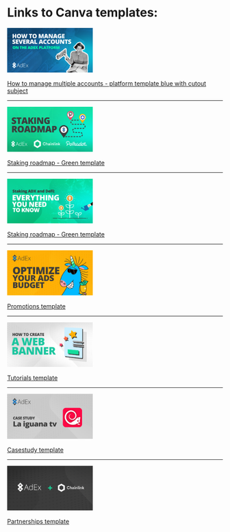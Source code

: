 **<h1>Links to Canva templates:</h1>**

<a href="https://www.canva.com/design/DAEH9e2OaII/share/preview?token=XkznY3NGXDPH4W6eaOPTvw&role=EDITOR&utm_content=DAEH9e2OaII&utm_campaign=designshare&utm_medium=link&utm_source=sharebutton"><img src="/artwork/featured%20image%20templates/How%20to%20manage%20several%20accounts2.png" width="200"></a>

[How to manage multiple accounts - platform template blue with cutout subject](https://www.canva.com/design/DAEH9e2OaII/share/preview?token=XkznY3NGXDPH4W6eaOPTvw&role=EDITOR&utm_content=DAEH9e2OaII&utm_campaign=designshare&utm_medium=link&utm_source=sharebutton)

---

<a href="#"><img src="/artwork/featured%20image%20templates/Staking%20roadmap-green2.png" width="200"></a>

[Staking roadmap - Green template](https://www.canva.com/design/DAEH80wxe84/-XtsdBRTwul6N_mra74ixw/view?utm_content=DAEH80wxe84&utm_campaign=designshare&utm_medium=link&utm_source=homepage_design_menu)

---

<a href="#"><img src="/artwork/featured%20image%20templates/Etherscan%20campaign.png" width="200"></a>

[Staking roadmap - Green template](https://www.canva.com/design/DAEOVd9OVLY/w_tT7dNBkJWUEejDTlVuLw/view?utm_content=DAEOVd9OVLY&utm_campaign=designshare&utm_medium=link&utm_source=homepage_design_menu)

---

<a href="#"><img src="/artwork/featured%20image%20templates/Promotions-template.png" width="200"></a>

[Promotions template](https://www.canva.com/design/DAEOVcvWlQ4/Kn4Ec9xp2asrrSsBgmPzxA/view?utm_content=DAEOVcvWlQ4&utm_campaign=designshare&utm_medium=link&utm_source=homepage_design_menu)

---

<a href="#"><img src="/artwork/featured%20image%20templates/Tutorials-template.png" width="200"></a>

[Tutorials template](https://www.canva.com/design/DAEOVflMcVI/MCCNt6RPR-bXHzZfY7cuzA/view?utm_content=DAEOVflMcVI&utm_campaign=designshare&utm_medium=link&utm_source=homepage_design_menu)

---

<a href="#"><img src="/artwork/featured%20image%20templates/case-study.png" width="200"></a>

[Casestudy template](https://www.canva.com/design/DAEOVX2Qf2o/ql_YN6cFl45voNhBPJJTYg/view?utm_content=DAEOVX2Qf2o&utm_campaign=designshare&utm_medium=link&utm_source=homepage_design_menu)

---

<a href="#"><img src="/artwork/featured%20image%20templates/Partnerships.png" width="200"></a>

[Partnerships template](https://www.canva.com/design/DAEOVeimo4w/QvVeGDD3aT2crve3mlGBUg/view?utm_content=DAEOVeimo4w&utm_campaign=designshare&utm_medium=link&utm_source=homepage_design_menu)
